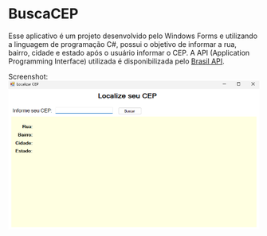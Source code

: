 # BuscaCEP

Esse aplicativo é um projeto desenvolvido pelo Windows Forms e utilizando a linguagem de programação C#, possui o objetivo de informar a rua, bairro, cidade e estado após o usuário informar o CEP. A API (Application Programming Interface) utilizada é disponibilizada pelo [Brasil API](https://brasilapi.com.br/).

Screenshot:
![](https://github.com/saviotomazb/windows-forms-c-sharp-buscar-cep/blob/master/Captura.png)
